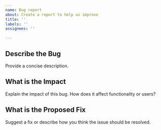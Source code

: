 ```yaml
---
name: Bug report
about: Create a report to help us improve
title: ''
labels: ''
assignees: ''

---
```


## Describe the Bug
Provide a concise description.

## What is the Impact
Explain the impact of this bug. How does it affect functionality or users?

## What is the Proposed Fix
Suggest a fix or describe how you think the issue should be resolved.
